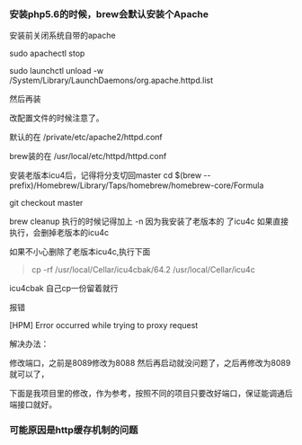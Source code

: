 ### 安装php5.6的时候，brew会默认安装个Apache

安装前关闭系统自带的apache

sudo apachectl stop

sudo launchctl unload -w /System/Library/LaunchDaemons/org.apache.httpd.list

然后再装

改配置文件的时候注意了。

默认的在
/private/etc/apache2/httpd.conf

brew装的在
/usr/local/etc/httpd/httpd.conf



安装老版本icu4后，记得将分支切回master
cd $(brew --prefix)/Homebrew/Library/Taps/homebrew/homebrew-core/Formula

git checkout master


brew cleanup 执行的时候记得加上  -n  因为我安装了老版本的 了icu4c  如果直接执行，会删掉老版本的icu4c

如果不小心删除了老版本icu4c,执行下面

> cp -rf /usr/local/Cellar/icu4cbak/64.2 /usr/local/Cellar/icu4c


icu4cbak 自己cp一份留着就行



报错

[HPM] Error occurred while trying to proxy request

解决办法：

修改端口，之前是8089修改为8088 然后再启动就没问题了，之后再修改为8089就可以了，

下面是我项目里的修改，作为参考，按照不同的项目只要改好端口，保证能调通后端接口就好。


### 可能原因是http缓存机制的问题